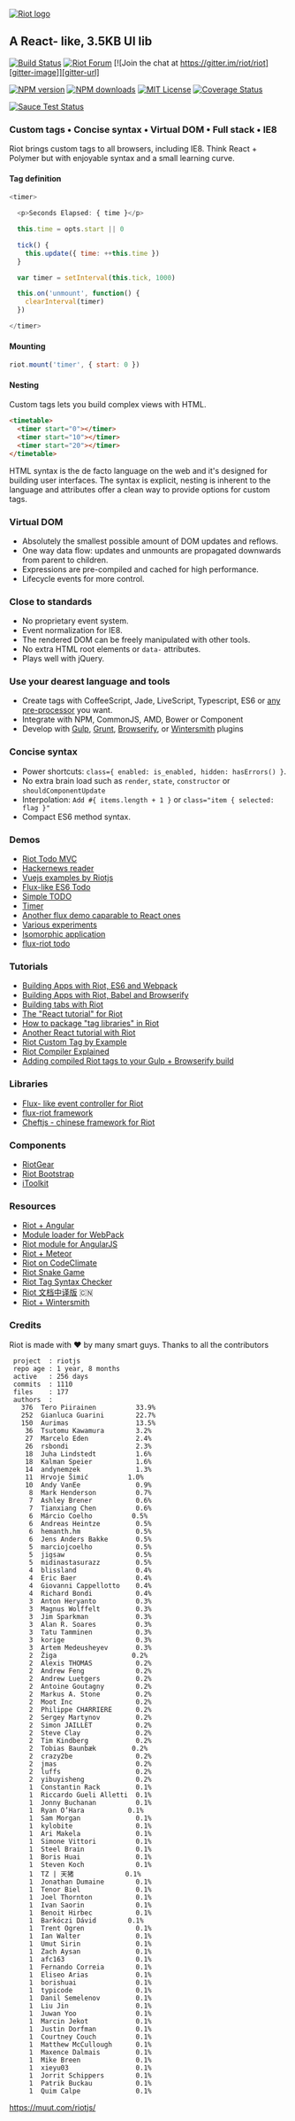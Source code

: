 
[![Riot logo](doc/logo/riot480x.png)](https://muut.com/riotjs/)

## A React- like, 3.5KB UI lib

[![Build Status][travis-image]][travis-url]
[![Riot Forum][riot-forum-image]][riot-forum-url]
[![Join the chat at https://gitter.im/riot/riot][gitter-image]][gitter-url]

[![NPM version][npm-version-image]][npm-url]
[![NPM downloads][npm-downloads-image]][npm-url]
[![MIT License][license-image]][license-url]
[![Coverage Status][coverage-image]][coverage-url]


[![Sauce Test Status][saucelabs-image]][saucelabs-url]


### Custom tags • Concise syntax • Virtual DOM • Full stack • IE8

Riot brings custom tags to all browsers, including IE8. Think React + Polymer but with enjoyable syntax and a small learning curve.


#### Tag definition

``` javascript
<timer>

  <p>Seconds Elapsed: { time }</p>

  this.time = opts.start || 0

  tick() {
    this.update({ time: ++this.time })
  }

  var timer = setInterval(this.tick, 1000)

  this.on('unmount', function() {
    clearInterval(timer)
  })

</timer>
```

#### Mounting

``` javascript
riot.mount('timer', { start: 0 })
```

#### Nesting

Custom tags lets you build complex views with HTML.

``` html
<timetable>
  <timer start="0"></timer>
  <timer start="10"></timer>
  <timer start="20"></timer>
</timetable>
```

HTML syntax is the de facto language on the web and it's designed for building user interfaces. The syntax is explicit, nesting is inherent to the language and attributes offer a clean way to provide options for custom tags.


### Virtual DOM
- Absolutely the smallest possible amount of DOM updates and reflows.
- One way data flow: updates and unmounts are propagated downwards from parent to children.
- Expressions are pre-compiled and cached for high performance.
- Lifecycle events for more control.


### Close to standards
- No proprietary event system.
- Event normalization for IE8.
- The rendered DOM can be freely manipulated with other tools.
- No extra HTML root elements or `data-` attributes.
- Plays well with jQuery.


### Use your dearest language and tools
- Create tags with CoffeeScript, Jade, LiveScript, Typescript, ES6 or [any pre-processor](https://muut.com/riotjs/compiler.html#pre-processors) you want.
- Integrate with NPM, CommonJS, AMD, Bower or Component
- Develop with [Gulp](https://github.com/e-jigsaw/gulp-riot), [Grunt](https://github.com/ariesjia/grunt-riot), [Browserify](https://github.com/jhthorsen/riotify), or [Wintersmith](https://github.com/collingreen/wintersmith-riot) plugins


### Concise syntax
- Power shortcuts: `class={ enabled: is_enabled, hidden: hasErrors() }`.
- No extra brain load such as `render`, `state`, `constructor` or `shouldComponentUpdate`
- Interpolation: `Add #{ items.length + 1 }` or `class="item { selected: flag }"`
- Compact ES6 method syntax.

### Demos
- [Riot Todo MVC](https://github.com/txchen/feplay/tree/gh-pages/riot_todo)
- [Hackernews reader](http://git.io/riot-hn)
- [Vuejs examples by Riotjs](https://github.com/txchen/feplay/tree/gh-pages/riot_vue)
- [Flux-like ES6 Todo](https://github.com/srackham/riot-todo)
- [Simple TODO](https://muut.com/riotjs/dist/demo/)
- [Timer](http://jsfiddle.net/gnumanth/h9kuozp5/)
- [Another flux demo caparable to React ones](http://txchen.github.io/feplay/riot_flux)
- [Various experiments](http://richardbondi.net/programming/riot)
- [Isomorphic application](https://github.com/ListnPlay/riot-isomorphic)
- [flux-riot todo](http://mingliangfeng.me/flux-riot)

### Tutorials
- [Building Apps with Riot, ES6 and Webpack](http://blog.srackham.com/posts/riot-es6-webpack-apps/)
- [Building Apps with Riot, Babel and Browserify](https://github.com/txchen/feplay/tree/gh-pages/riot_babel)
- [Building tabs with Riot](http://www.robertwpearce.com/blog/riotjs-example/)
- [The "React tutorial" for Riot](https://juriansluiman.nl/article/154/the-react-tutorial-for-riot)
- [How to package "tag libraries" in Riot](https://github.com/ivan-saorin/riot-tutorial-tags-pack-app)
- [Another React tutorial with Riot](https://github.com/viliamjr/commentsTuto)
- [Riot Custom Tag by Example](http://www.triplet.fi/blog/riot-custom-tag-by-example/)
- [Riot Compiler Explained](http://www.triplet.fi/blog/riot-compiler-explained/)
- [Adding compiled Riot tags to your Gulp + Browserify build](http://www.triplet.fi/blog/adding_compiled_riot_tags_to_your_gulp_browserify_build/)

### Libraries
- [Flux- like event controller for Riot](https://github.com/jimsparkman/RiotControl)
- [flux-riot framework](https://github.com/mingliangfeng/flux-riot)
- [Cheftjs - chinese framework for Riot](https://github.com/cheft/cheftjs)

### Components
- [RiotGear](https://riotgear.github.io)
- [Riot Bootstrap](http://cognitom.github.io/riot-bootstrap/)
- [iToolkit](https://github.com/BE-FE/iToolkit)

### Resources
- [Riot + Angular](https://github.com/lucasbrigida/angular-riot)
- [Module loader for WebPack](https://www.npmjs.com/package/riotjs-loader)
- [Riot module for AngularJS](https://github.com/lucasbrigida/angular-riot)
- [Riot + Meteor]( https://atmospherejs.com/xaiki/riotjs)
- [Riot on CodeClimate](https://codeclimate.com/github/muut/riotjs/code)
- [Riot Snake Game](http://cdn.rawgit.com/atian25/blog/master/assets/riot-snake.html)
- [Riot Tag Syntax Checker](http://cognitom.github.io/riot-checker/)
- [Riot 文档中译版](https://github.com/Centaur/riotjs_doc_cn) :cn:
- [Riot + Wintersmith](https://github.com/collingreen/wintersmith-riot)


### Credits

Riot is made with :heart: by many smart guys. Thanks to all the contributors

```
 project  : riotjs
 repo age : 1 year, 8 months
 active   : 256 days
 commits  : 1110
 files    : 177
 authors  :
   376  Tero Piirainen          33.9%
   252  Gianluca Guarini        22.7%
   150  Aurimas                 13.5%
    36  Tsutomu Kawamura        3.2%
    27  Marcelo Eden            2.4%
    26  rsbondi                 2.3%
    18  Juha Lindstedt          1.6%
    18  Kalman Speier           1.6%
    14  andynemzek              1.3%
    11  Hrvoje Šimić          1.0%
    10  Andy VanEe              0.9%
     8  Mark Henderson          0.7%
     7  Ashley Brener           0.6%
     7  Tianxiang Chen          0.6%
     6  Márcio Coelho          0.5%
     6  Andreas Heintze         0.5%
     6  hemanth.hm              0.5%
     6  Jens Anders Bakke       0.5%
     5  marciojcoelho           0.5%
     5  jigsaw                  0.5%
     5  midinastasurazz         0.5%
     4  blissland               0.4%
     4  Eric Baer               0.4%
     4  Giovanni Cappellotto    0.4%
     4  Richard Bondi           0.4%
     3  Anton Heryanto          0.3%
     3  Magnus Wolffelt         0.3%
     3  Jim Sparkman            0.3%
     3  Alan R. Soares          0.3%
     3  Tatu Tamminen           0.3%
     3  korige                  0.3%
     3  Artem Medeusheyev       0.3%
     2  Žiga                   0.2%
     2  Alexis THOMAS           0.2%
     2  Andrew Feng             0.2%
     2  Andrew Luetgers         0.2%
     2  Antoine Goutagny        0.2%
     2  Markus A. Stone         0.2%
     2  Moot Inc                0.2%
     2  Philippe CHARRIERE      0.2%
     2  Sergey Martynov         0.2%
     2  Simon JAILLET           0.2%
     2  Steve Clay              0.2%
     2  Tim Kindberg            0.2%
     2  Tobias Baunbæk         0.2%
     2  crazy2be                0.2%
     2  jmas                    0.2%
     2  luffs                   0.2%
     2  yibuyisheng             0.2%
     1  Constantin Rack         0.1%
     1  Riccardo Gueli Alletti  0.1%
     1  Jonny Buchanan          0.1%
     1  Ryan O’Hara           0.1%
     1  Sam Morgan              0.1%
     1  kylobite                0.1%
     1  Ari Makela              0.1%
     1  Simone Vittori          0.1%
     1  Steel Brain             0.1%
     1  Boris Huai              0.1%
     1  Steven Koch             0.1%
     1  TZ | 天猪             0.1%
     1  Jonathan Dumaine        0.1%
     1  Tenor Biel              0.1%
     1  Joel Thornton           0.1%
     1  Ivan Saorin             0.1%
     1  Benoit Hirbec           0.1%
     1  Barkóczi Dávid        0.1%
     1  Trent Ogren             0.1%
     1  Ian Walter              0.1%
     1  Umut Sirin              0.1%
     1  Zach Aysan              0.1%
     1  afc163                  0.1%
     1  Fernando Correia        0.1%
     1  Eliseo Arias            0.1%
     1  borishuai               0.1%
     1  typicode                0.1%
     1  Danil Semelenov         0.1%
     1  Liu Jin                 0.1%
     1  Juwan Yoo               0.1%
     1  Marcin Jekot            0.1%
     1  Justin Dorfman          0.1%
     1  Courtney Couch          0.1%
     1  Matthew McCullough      0.1%
     1  Maxence Dalmais         0.1%
     1  Mike Breen              0.1%
     1  xieyu03                 0.1%
     1  Jorrit Schippers        0.1%
     1  Patrik Buckau           0.1%
     1  Quim Calpe              0.1%

```

https://muut.com/riotjs/


[travis-image]:https://img.shields.io/travis/riot/riot.svg?style=flat-square
[travis-url]:https://travis-ci.org/riot/riot

[license-image]:http://img.shields.io/badge/license-MIT-000000.svg?style=flat-square
[license-url]:LICENSE.txt

[npm-version-image]:http://img.shields.io/npm/v/riot.svg?style=flat-square
[npm-downloads-image]:http://img.shields.io/npm/dm/riot.svg?style=flat-square
[npm-url]:https://npmjs.org/package/riot

[riot-forum-image]:https://img.shields.io/badge/muut-JOIN_CHAT%E2%86%92-ff0044.svg?style=flat-square
[riot-forum-url]:https://muut.com/riotjs/forum/

[coverage-image]:https://img.shields.io/coveralls/riot/riot/dev.svg?style=flat-square
[coverage-url]:https://coveralls.io/r/riot/riot?branch=dev

[saucelabs-image]:https://saucelabs.com/browser-matrix/riotjs.svg
[saucelabs-url]:https://saucelabs.com/u/riotjs

[gitter-image]:https://img.shields.io/badge/GITTER-JOIN_CHAT_%E2%86%92-1dce73.svg?style=flat-square
[gitter-url]:https://gitter.im/riot/riot?utm_source=badge&utm_medium=badge&utm_campaign=pr-badge&utm_content=badge
